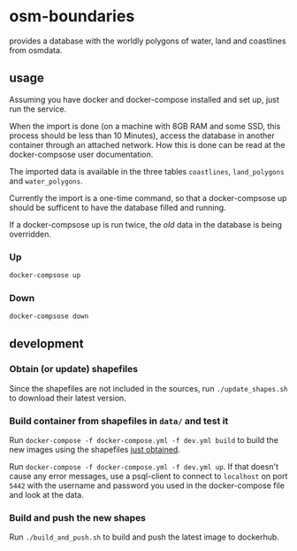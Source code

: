 # osm-boundaries
provides a database with the worldly polygons of water, land and coastlines from osmdata.

## usage

Assuming you have docker and docker-compose installed and set up, just run
the service.

When the import is done (on a machine with 8GB RAM and some SSD,
this process should be less than 10 Minutes), access the database in another
container through an attached network. How this is done can
be read at the docker-compsose user documentation.

The imported data is available in the three tables
`coastlines`, `land_polygons`  and `water_polygons`.

Currently the import is a one-time command, so that a docker-compsose up
should be sufficent to have the database filled and running.

If a docker-compsose up is run twice, the _old_ data in the database
is being overridden.

### Up

```bash
docker-compsose up
```

### Down

```bash
docker-compsose down
```

## development

### Obtain (or update) shapefiles

Since the shapefiles are not included in the sources,
run `./update_shapes.sh` to download their latest version.

### Build container from shapefiles in `data/` and test it

Run `docker-compose -f docker-compose.yml -f dev.yml build`
to build the new images using the shapefiles [just obtained](#obtain-or-update-shapefiles).

Run `docker-compose -f docker-compose.yml -f dev.yml up`.
If that doesn't cause any error messages,
use a psql-client to connect to `localhost` on port `5442`
with the username and password you used in the docker-compose file
and look at the data.

### Build and push the new shapes

Run `./build_and_push.sh` to build and push the latest image to dockerhub.
